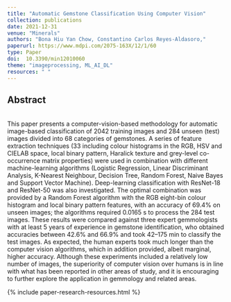 ```yaml
---
title: "Automatic Gemstone Classification Using Computer Vision"
collection: publications
date: 2021-12-31
venue: "Minerals"
authors: "Bona Hiu Yan Chow, Constantino Carlos Reyes-Aldasoro,"
paperurl: https://www.mdpi.com/2075-163X/12/1/60
type: Paper
doi:  10.3390/min12010060
theme: "imageprocessing, ML_AI_DL"
resources: " "
---
```

<h2> Abstract </h2>  <br> This paper presents a computer-vision-based methodology for automatic image-based classification of 2042 training images and 284 unseen (test) images divided into 68 categories of gemstones. A series of feature extraction techniques (33 including colour histograms in the RGB, HSV and CIELAB space, local binary pattern, Haralick texture and grey-level co-occurrence matrix properties) were used in combination with different machine-learning algorithms (Logistic Regression, Linear Discriminant Analysis, K-Nearest Neighbour, Decision Tree, Random Forest, Naive Bayes and Support Vector Machine). Deep-learning classification with ResNet-18 and ResNet-50 was also investigated. The optimal combination was provided by a Random Forest algorithm with the RGB eight-bin colour histogram and local binary pattern features, with an accuracy of 69.4% on unseen images; the algorithms required 0.0165 s to process the 284 test images. These results were compared against three expert gemmologists with at least 5 years of experience in gemstone identification, who obtained accuracies between 42.6% and 66.9% and took 42–175 min to classify the test images. As expected, the human experts took much longer than the computer vision algorithms, which in addition provided, albeit marginal, higher accuracy. Although these experiments included a relatively low number of images, the superiority of computer vision over humans is in line with what has been reported in other areas of study, and it is encouraging to further explore the application in gemmology and related areas.


{% include paper-research-resources.html %}
